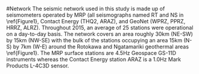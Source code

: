 #Network
The seismic network used in this study is made up of seismometers operated by MRP (all seismographs named RT and NS in \ref{Figure1}, Contact Energy (THQ2, ARAZ), and GeoNet (WPRZ, PPRZ, HRRZ, ALRZ). Throughout 2015, an average of 25 stations were operational on a day-to-day basis. The network covers an area roughly 30km (NE-SW) by 15km (NW-SE) with the bulk of the stations occupying an area 15km (N-S) by 7km (W-E) around the Rotokawa and Ngatamariki geothermal areas \ref{Figure1}. The MRP surface stations are 4.5Hz Geospace GS-11D instruments whereas the Contact Energy station ARAZ is a 1.0Hz Mark Products L-4C3D sensor.
